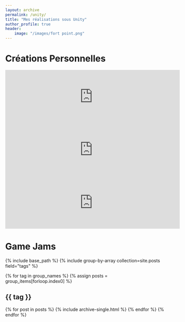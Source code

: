 ```yaml
---
layout: archive
permalink: /unity/
title: "Mes réalisations sous Unity"
author_profile: true
header: 
    image: "/images/fort point.png"
---
```


# Créations Personnelles

<iframe src="https://itch.io/embed/492471?bg_color=000000&amp;fg_color=f7a500&amp;link_color=fa5c5c&amp;border_color=90724d" width="552" height="167" frameborder="0"></iframe>

<iframe src="https://itch.io/embed/281363?bg_color=2d2d2d&amp;fg_color=ffffff&amp;link_color=fa5c5c&amp;border_color=333333" width="552" height="167" frameborder="0"></iframe>

<iframe src="https://itch.io/embed/494643?bg_color=000000&amp;fg_color=49aaff&amp;link_color=e86b00&amp;border_color=534945" width="552" height="167" frameborder="0"></iframe>


# Game Jams


<!-- Copy the code below and put it on the page where your projects will all be listed. -->

{% include base_path %}
{% include group-by-array collection=site.posts field="tags" %}

{% for tag in group_names %}
  {% assign posts = group_items[forloop.index0] %}
  <h2 id="{{ tag | slugify }}" class="archive__subtitle">{{ tag }}</h2>
  {% for post in posts %}
    {% include archive-single.html %}
  {% endfor %}
{% endfor %}